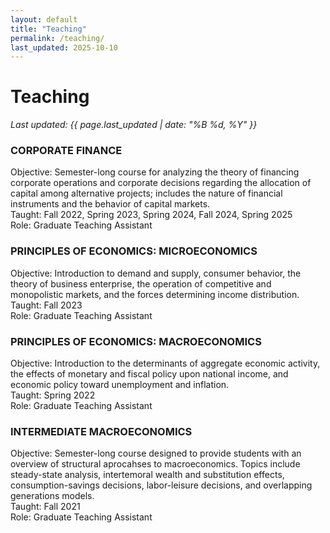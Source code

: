 ```yaml
---
layout: default
title: "Teaching"
permalink: /teaching/
last_updated: 2025-10-10
---
```


<div class="teaching" markdown="1">

# Teaching
_Last updated: {{ page.last_updated | date: "%B %d, %Y" }}_

<h3 class="course-title">CORPORATE FINANCE</h3>

<div class="facts">
  <div class="fact"><span class="label">Objective:</span> Semester-long course for analyzing the theory of financing corporate operations and corporate decisions regarding the allocation of capital among alternative projects; includes the nature of financial instruments and the behavior of capital markets. </div>
  <div class="fact"><span class="label">Taught:</span> Fall 2022, Spring 2023, Spring 2024, Fall 2024, Spring 2025</div>
  <div class="fact"><span class="label">Role:</span> Graduate Teaching Assistant</div>
</div>

<h3 class="course-title">PRINCIPLES OF ECONOMICS: MICROECONOMICS</h3>

<div class="facts">
  <div class="fact"><span class="label">Objective:</span> Introduction to demand and supply, consumer behavior, the theory of business enterprise, the operation of competitive and monopolistic markets, and the forces determining income distribution. </div>
  <div class="fact"><span class="label">Taught:</span> Fall 2023 </div>
  <div class="fact"><span class="label">Role:</span> Graduate Teaching Assistant</div>
</div>

<h3 class="course-title">PRINCIPLES OF ECONOMICS: MACROECONOMICS</h3>

<div class="facts">
  <div class="fact"><span class="label">Objective:</span> Introduction to the determinants of aggregate economic activity, the effects of monetary and fiscal policy upon national income, and economic policy toward unemployment and inflation. </div>
  <div class="fact"><span class="label">Taught:</span> Spring 2022 </div>
  <div class="fact"><span class="label">Role:</span> Graduate Teaching Assistant</div>
</div>

</div>

<h3 class="course-title">INTERMEDIATE MACROECONOMICS</h3>

<div class="facts">
  <div class="fact"><span class="label">Objective:</span> Semester-long course designed to provide students with an overview of structural aprocahses to macroeconomics. Topics include steady-state analysis, intertemoral wealth and substitution effects, consumption-savings decisions, labor-leisure decisions, and overlapping generations models. </div>
  <div class="fact"><span class="label">Taught:</span> Fall 2021 </div>
  <div class="fact"><span class="label">Role:</span> Graduate Teaching Assistant</div>
</div>
